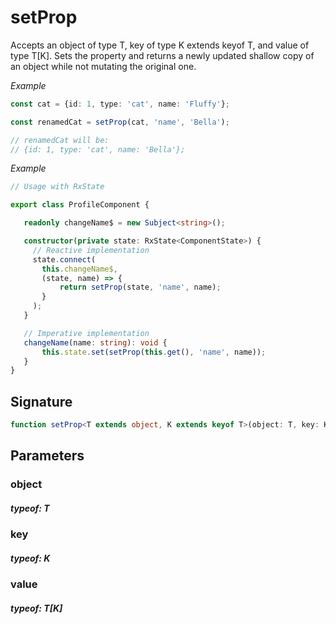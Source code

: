# setProp

Accepts an object of type T, key of type K extends keyof T, and value of type T[K].
Sets the property and returns a newly updated shallow copy of an object while not mutating the original one.

_Example_

```TypeScript
const cat = {id: 1, type: 'cat', name: 'Fluffy'};

const renamedCat = setProp(cat, 'name', 'Bella');

// renamedCat will be:
// {id: 1, type: 'cat', name: 'Bella'};
```

_Example_

```TypeScript
// Usage with RxState

export class ProfileComponent {

   readonly changeName$ = new Subject<string>();

   constructor(private state: RxState<ComponentState>) {
     // Reactive implementation
     state.connect(
       this.changeName$,
       (state, name) => {
           return setProp(state, 'name', name);
       }
     );
   }

   // Imperative implementation
   changeName(name: string): void {
       this.state.set(setProp(this.get(), 'name', name));
   }
}
```

## Signature

```TypeScript
function setProp<T extends object, K extends keyof T>(object: T, key: K, value: T[K]): T
```

## Parameters

### object

##### typeof: T

### key

##### typeof: K

### value

##### typeof: T[K]
